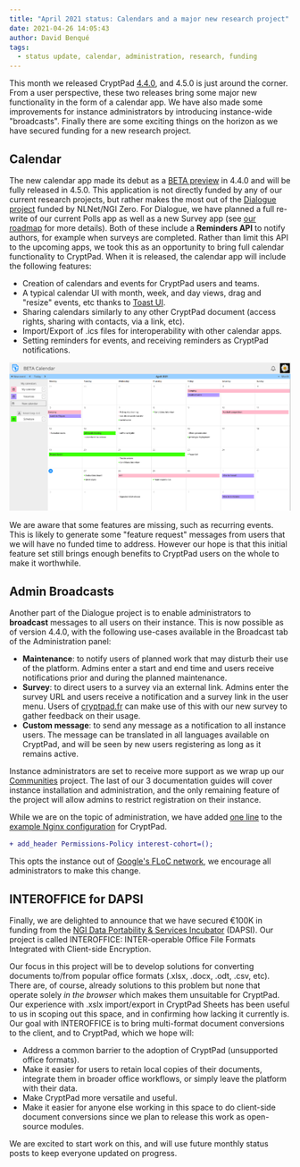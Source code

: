 ```yaml
---
title: "April 2021 status: Calendars and a major new research project"
date: 2021-04-26 14:05:43
author: David Benqué
tags:
  - status update, calendar, administration, research, funding
---
```



This month we released CryptPad [4.4.0](https://github.com/xwiki-labs/cryptpad/releases/4.4.0), and 4.5.0 is just around the corner. From a user perspective, these two releases bring some major new functionality in the form of a calendar app. We have also made some improvements for instance administrators by introducing instance-wide "broadcasts". Finally there are some exciting things on the horizon as we have secured funding for a new research project. 

## Calendar

The new calendar app made its debut as a [BETA preview](https://social.weho.st/@cryptpad/106064064521575394) in 4.4.0 and will be fully released in 4.5.0. This application is not directly funded by any of our current research projects, but rather makes the most out of the [Dialogue project](https://nlnet.nl/project/CryptPadForms/) funded by NLNet/NGI Zero. For Dialogue, we have planned a full re-write of our current Polls app as well as a new Survey app (see [our roadmap](https://cryptpad.fr/kanban/#/2/kanban/view/PLM0C3tFWvYhd+EPzXrbT+NxB76Z5DtZhAA5W5hG9wo/) for more details). Both of these include a **Reminders API** to notify authors, for example when surveys are completed. Rather than limit this API to the upcoming apps, we took this as an opportunity to bring full calendar functionality to CryptPad. When it is released, the calendar app will include the following features: 

- Creation of calendars and events for CryptPad users and teams.
- A typical calendar UI with month, week, and day views, drag and "resize" events, etc thanks to [Toast UI](https://ui.toast.com/tui-calendar).
- Sharing calendars similarly to any other CryptPad document (access rights, sharing with contacts, via a link, etc).
- Import/Export of .ics files for interoperability with other calendar apps.
- Setting reminders for events, and receiving reminders as CryptPad notifications.

![A beta preview of the calendar application](/images/BETA-calendar-preview.png)

We are aware that some features are missing, such as recurring events. This is likely to generate some "feature request" messages from users that we will have no funded time to address. However our hope is that this initial feature set still brings enough benefits to CryptPad users on the whole to make it worthwhile. 

## Admin Broadcasts

Another part of the Dialogue project is to enable administrators to **broadcast** messages to all users on their instance. This is now possible as of version 4.4.0, with the following use-cases available in the Broadcast tab of the Administration panel: 

- **Maintenance**: to notify users of planned work that may disturb their use of the platform. Admins enter a start and end time and users receive notifications prior and during the planned maintenance.
- **Survey**: to direct users to a survey via an external link. Admins enter the survey URL and users receive a notification and a survey link in the user menu. Users of [cryptpad.fr](https://cryptpad.fr) can make use of this with our new survey to gather feedback on their usage.
- **Custom message**: to send any message as a notification to all instance users. The message can be translated in all languages available on CryptPad, and will be seen by new users registering as long as it remains active. 

Instance administrators are set to receive more support as we wrap up our [Communities](https://nlnet.nl/project/Cryptpad-Communities/) project. The last of our 3 documentation guides will cover instance installation and administration, and the only remaining feature of the project will allow admins to restrict registration on their instance.

While we are on the topic of administration, we have added [one line](https://github.com/xwiki-labs/cryptpad/commit/4d5d809447130710728ea85caf53c38f084ebb26) to the [example Nginx configuration](https://github.com/xwiki-labs/cryptpad/blob/main/docs/example.nginx.conf) for CryptPad.

```diff
+ add_header Permissions-Policy interest-cohort=();
```

This opts the instance out of [Google's FLoC network](https://www.eff.org/deeplinks/2021/03/googles-floc-terrible-idea), we encourage all administrators to make this change. 

## INTEROFFICE for DAPSI 

Finally, we are delighted to announce that we have secured €100K in funding from the [NGI Data Portability & Services Incubator](https://dapsi.ngi.eu/) (DAPSI). Our project is called INTEROFFICE: INTER-operable Office File Formats Integrated with Client-side Encryption.

Our focus in this project will be to develop solutions for converting documents to/from popular office formats (.xlsx, .docx, .odt, .csv, etc). There are, of course, already solutions to this problem but none that operate solely *in the browser* which makes them unsuitable for CryptPad. Our experience with .xslx import/export in CryptPad Sheets has been useful to us in scoping out this space, and in confirming how lacking it currently is. Our goal with INTEROFFICE is to bring multi-format document conversions to the client, and to CryptPad, which we hope will: 

- Address a common barrier to the adoption of CryptPad (unsupported office formats).
- Make it easier for users to retain local copies of their documents, integrate them in broader office workflows, or simply leave the platform with their data. 
- Make CryptPad more versatile and useful.
- Make it easier for anyone else working in this space to do client-side document conversions since we plan to release this work as open-source modules.

We are excited to start work on this, and will use future monthly status posts to keep everyone updated on progress. 
